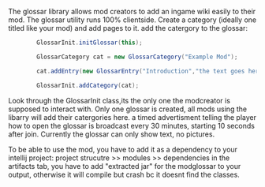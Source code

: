 The glossar library allows mod creators to add an ingame wiki easily to their mod.
The glossar utility runs 100% clientside.
Create a category (ideally one titled like your mod) and add pages to it. add the catergory to the glossar:
```java
        GlossarInit.initGlossar(this);

        GlossarCategory cat = new GlossarCategory("Example Mod");

        cat.addEntry(new GlossarEntry("Introduction","the text goes here"));

        GlossarInit.addCategory(cat);
```
Look through the GlossarInit class,its the only one the modcreator is supposed to interact with.
Only one glossar is created, all mods using the libarry will add their catergories here.
a timed advertisment telling the player how to open the glossar is broadcast every 30 minutes, starting 10 seconds after join.
Currently the glossar can only show text, no pictures.

To be able to use the mod, you have to add it as a dependency to your intellij project:
project strucutre >> modules >> dependencies 
in the artifacts tab, you have to add "extracted jar" for the modglossar to your output, otherwise it will compile but crash bc it doesnt find the classes.
